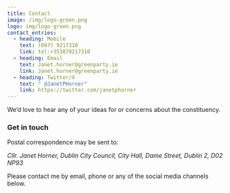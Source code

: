 ```yaml
---
title: Contact
image: /img/logo-green.png
logo: img/logo-green.png
contact_entries:
  - heading: Mobile
    text: (087) 9217310
    link: tel:+353879217310
  - heading: Email
    text: Janet.horner@greenparty.ie
    link: Janet.horner@greenparty.ie
  - heading: Twitter/X
    text: " @JanetPHorner"
    link: https://twitter.com/janetphorner
---
```

We’d love to hear any of your ideas for or concerns about the constituency.

<h3 class="f4 b lh-title mb2">Get in touch</h3>



Postal correspondence may be sent to: <address>Cllr. Janet Horner, Dublin City Council, City Hall, Dame Street, Dublin 2, D02 NP93</address>

Please contact me by email, phone or any of the social media channels below.